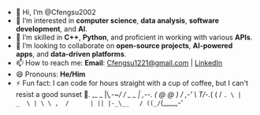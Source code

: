 - 👋 Hi, I’m @Cfengsu2002
- 👀 I’m interested in **computer science**, **data analysis**, **software development**, and **AI**.
- 🌱 I’m skilled in **C++**, **Python**, and proficient in working with various **APIs**.
- 💞️ I’m looking to collaborate on **open-source projects**, **AI-powered apps**, and **data-driven platforms**.
- 📫 How to reach me: **Email**: Cfengsu1221@gmail.com | [LinkedIn](https://www.linkedin.com/in/cfengsu2002)
- 😄 Pronouns: **He/Him**
- ⚡ Fun fact: I can code for hours straight with a cup of coffee, but I can't resist a good sunset 🌅.
 ,_     _
 |\\_,-~/
 / _  _ |    ,--.
(  @  @ )   / ,-'
 \  _T_/-._( (
 /         `. \
|         _  \ |
 \ \ ,  /      |
  || |-_\__   /
 ((_/`(____,-'
